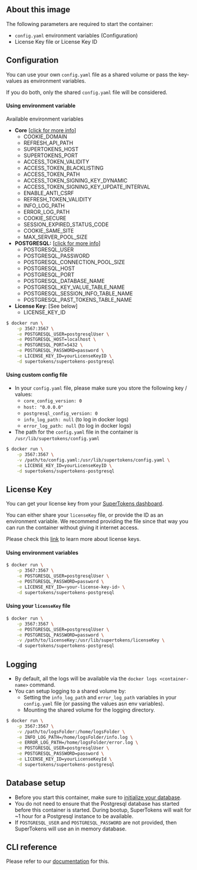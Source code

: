 ## About this image

The following parameters are required to start the container:
- `config.yaml` environment variables (Configuration)
- License Key file or License Key ID

## Configuration
You can use your own `config.yaml` file as a shared volume or pass the key-values as environment variables. 

If you do both, only the shared `config.yaml` file will be considered.
  
#### Using environment variable
Available environment variables
- **Core** [[click for more info](https://supertokens.io/docs/community/configuration/core)]
	- COOKIE\_DOMAIN
	- REFRESH\_API\_PATH
	- SUPERTOKENS\_HOST
	- SUPERTOKENS\_PORT
	- ACCESS\_TOKEN\_VALIDITY
	- ACCESS\_TOKEN\_BLACKLISTING
	- ACCESS\_TOKEN\_PATH
	- ACCESS\_TOKEN\_SIGNING\_KEY\_DYNAMIC
	- ACCESS\_TOKEN\_SIGNING\_KEY\_UPDATE\_INTERVAL
	- ENABLE\_ANTI\_CSRF
	- REFRESH\_TOKEN\_VALIDITY
	- INFO\_LOG\_PATH
	- ERROR\_LOG\_PATH
	- COOKIE\_SECURE
	- SESSION\_EXPIRED\_STATUS\_CODE
	- COOKIE\_SAME\_SITE
    - MAX\_SERVER\_POOL\_SIZE
- **POSTGRESQL:** [[click for more info](https://supertokens.io/docs/community/configuration/database/postgresql)]	
	- POSTGRESQL\_USER
	- POSTGRESQL\_PASSWORD
	- POSTGRESQL\_CONNECTION\_POOL\_SIZE
	- POSTGRESQL\_HOST
	- POSTGRESQL\_PORT
	- POSTGRESQL\_DATABASE\_NAME
	- POSTGRESQL\_KEY\_VALUE\_TABLE\_NAME
	- POSTGRESQL\_SESSION\_INFO\_TABLE\_NAME
	- POSTGRESQL\_PAST\_TOKENS\_TABLE\_NAME
- **License Key**: [See below]
	- LICENSE_KEY_ID
  

```bash
$ docker run \
	-p 3567:3567 \
	-e POSTGRESQL_USER=postgresqlUser \
	-e POSTGRESQL_HOST=localhost \
	-e POSTGRESQL_PORT=5432 \
	-e POSTGRESQL_PASSWORD=password \
	-e LICENSE_KEY_ID=yourLicenseKeyID \
	-d supertokens/supertokens-postgresql
```

#### Using custom config file
- In your `config.yaml` file, please make sure you store the following key / values:
  - `core_config_version: 0`
  - `host: "0.0.0.0"`
  - `postgresql_config_version: 0`
  - `info_log_path: null` (to log in docker logs)
  - `error_log_path: null` (to log in docker logs)
- The path for the `config.yaml` file in the container is `/usr/lib/supertokens/config.yaml`

```bash
$ docker run \
	-p 3567:3567 \
	-v /path/to/config.yaml:/usr/lib/supertokens/config.yaml \
	-e LICENSE_KEY_ID=yourLicenseKeyID \
	-d supertokens/supertokens-postgresql
```

## License Key
You can get your license key from your [SuperTokens dashboard](https://supertokens.io/dashboard).


You can either share your `licenseKey` file, or provide the ID as an environment variable. We recommend providing the file since that way you can run the container without giving it internet access.

Please check this [link](https://supertokens.io/docs/community/about-license-keys) to learn more about license keys.

#### Using environment variables
```bash
$ docker run \
	-p 3567:3567 \
	-e POSTGRESQL_USER=postgresqlUser \
	-e POSTGRESQL_PASSWORD=password \
	-e LICENSE_KEY_ID=<your-license-key-id> \
	-d supertokens/supertokens-postgresql
```

#### Using your `licenseKey` file
```bash
$ docker run \
	-p 3567:3567 \
	-e POSTGRESQL_USER=postgresqlUser \
	-e POSTGRESQL_PASSWORD=password \
	-v /path/to/licenseKey:/usr/lib/supertokens/licenseKey \	
	-d supertokens/supertokens-postgresql
```

## Logging
- By default, all the logs will be available via the `docker logs <container-name>` command.
- You can setup logging to a shared volume by:
	- Setting the `info_log_path` and `error_log_path` variables in your `config.yaml` file (or passing the values asn env variables).
	- Mounting the shared volume for the logging directory.

```bash
$ docker run \
	-p 3567:3567 \
	-v /path/to/logsFolder:/home/logsFolder \
	-e INFO_LOG_PATH=/home/logsFolder/info.log \
	-e ERROR_LOG_PATH=/home/logsFolder/error.log \
	-e POSTGRESQL_USER=postgresqlUser \
	-e POSTGRESQL_PASSWORD=password \
	-e LICENSE_KEY_ID=yourLicenseKeyId \
	-d supertokens/supertokens-postgresql
```

## Database setup
- Before you start this container, make sure to [initialize your database](https://supertokens.io/docs/community/getting-started/database-setup/postgresql).
- You do not need to ensure that the Postgresql database has started before this container is started. During bootup, SuperTokens will wait for ~1 hour for a Postgresql instance to be available.
- If ```POSTGRESQL_USER``` and ```POSTGRESQL_PASSWORD``` are not provided, then SuperTokens will use an in memory database.


## CLI reference
Please refer to our [documentation](https://supertokens.io/docs/community/cli/overview) for this.